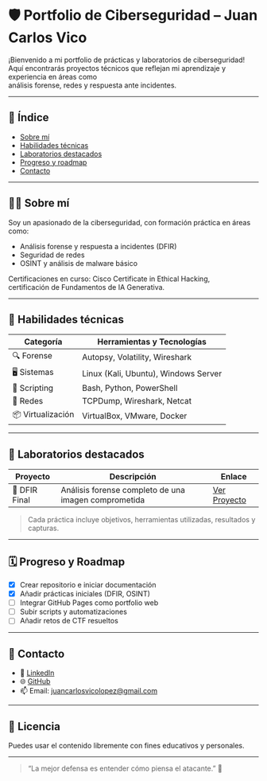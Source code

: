 # 🛡️ Portfolio de Ciberseguridad – Juan Carlos Vico

¡Bienvenido a mi portfolio de prácticas y laboratorios de ciberseguridad!  
Aquí encontrarás proyectos técnicos que reflejan mi aprendizaje y experiencia en áreas como  
análisis forense, redes y respuesta ante incidentes.

---

## 📌 Índice

- [Sobre mí](#-sobre-mí)
- [Habilidades técnicas](#-habilidades-técnicas)
- [Laboratorios destacados](#-laboratorios-destacados)
- [Progreso y roadmap](#️-progreso-y-roadmap)
- [Contacto](#-contacto)

---

## 👨‍💻 Sobre mí

Soy un apasionado de la ciberseguridad, con formación práctica en áreas como:

- Análisis forense y respuesta a incidentes (DFIR)
- Seguridad de redes
- OSINT y análisis de malware básico

Certificaciones en curso: Cisco Certificate in Ethical Hacking,  
certificación de Fundamentos de IA Generativa.

---

## 🧰 Habilidades técnicas

| Categoría        | Herramientas y Tecnologías             |
|------------------|----------------------------------------|
| 🔍 Forense        | Autopsy, Volatility, Wireshark         |
| 🖥️ Sistemas       | Linux (Kali, Ubuntu), Windows Server   |
| 📜 Scripting      | Bash, Python, PowerShell               |
| 📡 Redes          | TCPDump, Wireshark, Netcat             |
| 📦 Virtualización | VirtualBox, VMware, Docker             |

---

## 🧪 Laboratorios destacados

| Proyecto     | Descripción                                       | Enlace                       |
|--------------|---------------------------------------------------|------------------------------|
| 🧠 DFIR Final | Análisis forense completo de una imagen comprometida | [Ver Proyecto](./DFIR-Proyecto-Final) |

> Cada práctica incluye objetivos, herramientas utilizadas, resultados y capturas.

---

## 🗓️ Progreso y Roadmap

- [x] Crear repositorio e iniciar documentación
- [x] Añadir prácticas iniciales (DFIR, OSINT)
- [ ] Integrar GitHub Pages como portfolio web
- [ ] Subir scripts y automatizaciones
- [ ] Añadir retos de CTF resueltos

---

## 🤝 Contacto

- 💼 [LinkedIn](https://www.linkedin.com/in/juan-carlos-v-602a43102)
- 🌐 [GitHub](https://github.com/JCVico)
- 📫 Email: [juancarlosvicolopez@gmail.com](mailto:juancarlosvicolopez@gmail.com)

---

## 📜 Licencia
 
Puedes usar el contenido libremente con fines educativos y personales.

---

> “La mejor defensa es entender cómo piensa el atacante.” 🧠

